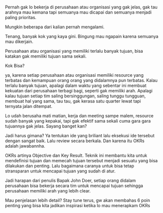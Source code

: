 
Pernah gak lo bekerja di perusahaan atau organisasi yang gak jelas, gak tau arahnya mau kemana tapi semuanya mau dicapai dan semuanya menjadi paling prioritas. 

Mungkin beberapa dari kalian pernah mengalami.

Tenang, banyak kok yang kaya gini. Bingung mau ngapain karena semuanya mau dikerjain.

Perusahaan atau organisasi yang memiliki terlalu banyak tujuan, bisa katakan gak memiliki tujuan sama sekali.

Kok Bisa?

ya, karena setiap perusahaan atau organisasi memiliki resource yang terbatas dan kemampuan orang orang yang didalamnya pun terbatas. Kalau terlalu banyak tujuan, apalagi dalam waktu yang sebentar ini membuat kekuatan dari perusahaan terbagi bagi, seperti gak memiliki arah. Apalagi kalau tujuan setiap tim saling bersinggungan, saling tunggu tungguan, membuat hal yang sama, tau tau, gak kerasa satu quarter lewat tapi ternyata jalan ditempat.

Lo udah berusaha mati matian, kerja dan meeting sampe malem, resource sudah banyak yang kepakai, tapi gak efektif sama sekali cuma gara gara tujuannya gak jelas. Sayang banget kan?

Jadi harus gimana? Ya tentukan ide yang briliant lalu eksekusi ide tersebut dengan sangat baik. Lalu review secara berkala. Dan karena itu OKRs adalah jawabannha.

OKRs artinya Objective dan Key Result. Teknik ini membantu kita untuk mendefinisi tujuan dan memecah tujuan tersebut menjadi sesuatu yang bisa dilakukan dan penting. Lalu bagaimana caranya untuk bisa tetap stransparan untuk mencapai tujuan yang sudah di atur.

Jadi harapan dari penulis Bapak John Doer, setiap orang didalam perusahaan bisa bekerja secara tim untuk mencapai tujuan sehingga perusahaan memiliki arah yang lebih clear.

Mau penjelasan lebih detail? Stay tune terus, gw akan membahas 6 poin penting yang bisa kita jadikan inspirasi ketika lo mau menerapkam OKRs
